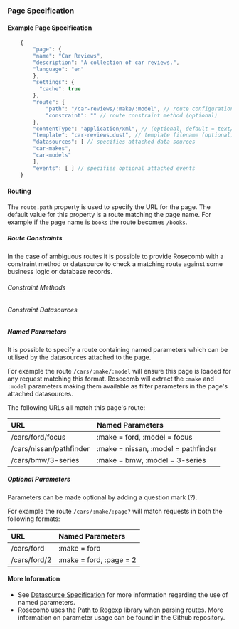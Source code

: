 ### Page Specification

#### Example Page Specification

```js
	{
	    "page": {
        "name": "Car Reviews",
        "description": "A collection of car reviews.",
        "language": "en"
	    },
	    "settings": {
	      "cache": true
	    },
	    "route": {
	    	"path": "/car-reviews/:make/:model", // route configuration (optional)
	    	"constraint": "" // route constraint method (optional)
	    },
	    "contentType": "application/xml", // (optional, default = text/html)
	    "template": "car-reviews.dust", // template filename (optional)
	    "datasources": [ // specifies attached data sources
        "car-makes",
        "car-models"
	    ],
	    "events": [ ] // specifies optional attached events
	}

```

#### Routing

The `route.path` property is used to specify the URL for the page. The default value for this property is a route matching the page name. For example if the page name is `books` the route becomes `/books`.

##### Route Constraints

In the case of ambiguous routes it is possible to provide Rosecomb with a constraint method or datasource to check a matching route against some business logic or database records.

###### Constraint Methods


###### Constraint Datasources


##### Named Parameters
It is possible to specify a route containing named parameters which can be utilised by the datasources attached to the page.

For example the route `/cars/:make/:model` will ensure this page is loaded for any request matching this format. Rosecomb will extract the `:make` and `:model` parameters making them available as filter parameters in the page's attached datasources.

The following URLs all match this page's route:

URL       | Named Parameters                 
:---------------|:---------------------------
/cars/ford/focus           |    :make = ford, :model = focus
/cars/nissan/pathfinder           |    :make = nissan, :model = pathfinder
/cars/bmw/3-series           |    :make = bmw, :model = 3-series

##### Optional Parameters

Parameters can be made optional by adding a question mark (?). 

For example the route `/cars/:make/:page?` will match requests in both the following formats:

URL       | Named Parameters                 
:---------------|:---------------------------
/cars/ford | :make = ford
/cars/ford/2 | :make = ford, :page = 2


#### More Information

 * See [Datasource Specification](datasource_specification.md) for more information regarding the use of named parameters.
 * Rosecomb uses the [Path to Regexp](https://github.com/pillarjs/path-to-regexp) library when parsing routes. More information on parameter usage can be found in the Github repository.
